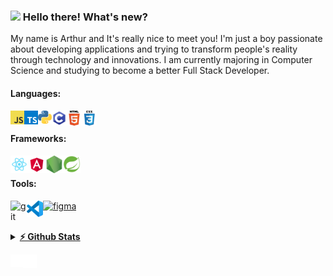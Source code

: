 
### <img src="https://media.giphy.com/media/hvRJCLFzcasrR4ia7z/giphy.gif" width="20px"> Hello there! What's new?
<!--
<img align="right" src="https://github.com/manassesss/try-repo/blob/main/changed.svg" width="400">
<br/>
-->
My name is Arthur and It's really nice to meet you! I'm just a boy passionate about developing applications and trying to transform people's reality through technology and innovations. I am currently majoring in Computer Science and studying to become a better Full Stack Developer.
<br/>

#### Languages:
<a href="https://developer.mozilla.org/en-US/docs/Web/JavaScript" target="_blank"> <img align="left" alt="javascript" width="22px" src="https://raw.githubusercontent.com/github/explore/80688e429a7d4ef2fca1e82350fe8e3517d3494d/topics/javascript/javascript.png"/></a>

<a href="https://developer.mozilla.org/en-US/docs/Web/TypeScript" target="_blank"> <img align="left" alt="typescript" width="22px" src="https://raw.githubusercontent.com/github/explore/80688e429a7d4ef2fca1e82350fe8e3517d3494d/topics/typescript/typescript.png"/></a>

<a href="https://www.python.org" target="_blank"> <img align="left" alt="Python" width="22px" src="https://github.com/Aakarsh-B/trying-repos/blob/master/python-5.svg?raw=true"/></a>


<a href="https://www.cprogramming.com/" target="_blank"> <img align="left" alt="C" width="24px" src="https://github.com/Aakarsh-B/trying-repos/blob/master/c-programming.png"/></a>

<a href="https://www.w3.org/html/" target="_blank"><img align="left" alt="HTML5" width="24px" src="https://raw.githubusercontent.com/github/explore/80688e429a7d4ef2fca1e82350fe8e3517d3494d/topics/html/html.png" /></a>

<a href="https://www.w3schools.com/css/" target="_blank"><img align="left" alt="CSS3" width="24px" src="https://raw.githubusercontent.com/github/explore/80688e429a7d4ef2fca1e82350fe8e3517d3494d/topics/css/css.png" /></a>
<br/>

#### Frameworks:
<a href="https://developer.mozilla.org/en-US/docs/Web/JavaScript" target="_blank"> <img align="left" alt="javascript" width="28px" heigth="28px" src="https://raw.githubusercontent.com/github/explore/80688e429a7d4ef2fca1e82350fe8e3517d3494d/topics/react/react.png"/></a>

<a href="https://developer.mozilla.org/en-US/docs/Web/JavaScript" target="_blank"> <img align="left" alt="javascript" width="28px" heigth="28px" src="https://raw.githubusercontent.com/github/explore/80688e429a7d4ef2fca1e82350fe8e3517d3494d/topics/angular/angular.png"/></a>

<a href="https://developer.mozilla.org/en-US/docs/Web/JavaScript" target="_blank"> <img align="left" alt="javascript" width="28px" heigth="28px" src="https://raw.githubusercontent.com/github/explore/80688e429a7d4ef2fca1e82350fe8e3517d3494d/topics/nodejs/nodejs.png"/></a>

<a href="https://developer.mozilla.org/en-US/docs/Web/JavaScript" target="_blank"> <img align="left" alt="javascript" width="28px" heigth="28px" src="https://raw.githubusercontent.com/github/explore/6c6508f34230f0ac0d49e847a326429eefbfc030/topics/spring-boot/spring-boot.png"/></a>

<br />

#### Tools:
<a href="https://git-scm.com/" target="_blank"> <img align="left" alt="git" width="26px" src="https://www.vectorlogo.zone/logos/git-scm/git-scm-icon.svg"/> </a>
<img align="left" alt="Visual Studio Code" width="26px" src="https://raw.githubusercontent.com/github/explore/80688e429a7d4ef2fca1e82350fe8e3517d3494d/topics/visual-studio-code/visual-studio-code.png" />
<a href="https://www.figma.com/" target="_blank"> <img src="https://www.vectorlogo.zone/logos/figma/figma-icon.svg" alt="figma" width="26"/>
  
<br/>

<details>	
  <summary><b>⚡ Github Stats</b></summary>
  <br />
  <img height="180em" src="https://github-readme-stats.vercel.app/api?username=basilioarth&show_icons=true&hide_border=true&&count_private=true&include_all_commits=true"/>
  <img height="180em" src="https://github-readme-stats.vercel.app/api/top-langs/?username=basilioarth&exclude_repo=KNN-Image-Classification&show_icons=true&hide_border=true&layout=compact&langs_count=8"/>
</details>

<a href="https://www.linkedin.com/in/arthur-bas%C3%ADlio-1aa538220/" target="_blank"><img align="left" alt="linkedin" width="20px" height="20px" src="https://github.com/Aakarsh-B/trying-repos/blob/master/linkedin.svg" /></a>
<a href="mailto:basilio.arth@gmail.com" target="_blank"><img align="left" alt="email" width="22px" height="22px" src="https://github.com/manassesss/try-repo/blob/main/mail%20(1).svg" /></a>
<br/>
